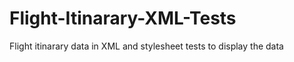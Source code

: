# Flight-Itinarary-XML-Tests
Flight itinarary data in XML and stylesheet tests to display the data

